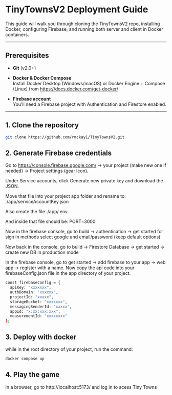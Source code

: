 # TinyTownsV2 Deployment Guide

This guide will walk you through cloning the TinyTownsV2 repo, installing Docker, configuring Firebase, and running both server and client in Docker containers.

---

## Prerequisites

- **Git** (v2.0+)
- **Docker & Docker Compose**  
  Install Docker Desktop (Windows/macOS) or Docker Engine + Compose (Linux) from https://docs.docker.com/get-docker/

- **Firebase account**  
  You’ll need a Firebase project with Authentication and Firestore enabled.

---

## 1. Clone the repository

```bash
git clone https://github.com/rmckay1/TinyTownsV2.git
```
## 2. Generate Firebase credentials
Go to https://console.firebase.google.com/ → your project (make new one if needed) → Project settings (gear icon).

Under Service accounts, click Generate new private key and download the JSON.

Move that file into your project app folder and rename to:
./app/serviceAccountKey.json

Also create the file
./app/.env

And inside that file should be:
PORT=3000

Now in the firebase console, go to build → authentication → get started
for sign in methods select google and email/password (keep default options)

Now back in the console, go to build → Firestore Database -> get started → create new DB in production mode

In the firebase console, go to get started → add firebase to your app → web app → register with a name.
Now copy the api code into your firebaseConfig.json file in the app directory of your project.
```bash
const firebaseConfig = {
  apiKey: "xxxxxxx",
  authDomain: "xxxxxx",
  projectId: "xxxxx",
  storageBucket: "xxxxxxx",
  messagingSenderId: "xxxxx",
  appId: "x:xx:xxx:xxx",
  measurementId: "xxxxxxxx"
};
```
## 3. Deploy with docker
while in the root directory of your project, run the command:

```bash
docker compose up
```

## 4. Play the game
In a browser, go to http://localhost:5173/ and log in to acess Tiny Towns


